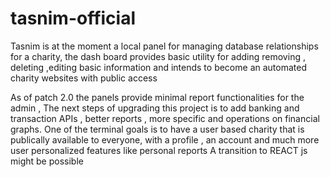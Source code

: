 # tasnim-official
Tasnim is at the moment  a local  panel for managing database relationships for a charity, the dash board provides basic utility for adding removing , deleting ,editing basic information and intends to become an automated charity websites with public access


As of patch 2.0 the panels provide minimal report functionalities for the admin , The next steps of upgrading this project is to add banking and transaction APIs , better reports ,
more specific and operations on  financial graphs.
One of the terminal goals is to have a user based charity that is publically available to everyone, with a profile , an account and much more user personalized features like personal reports 
A transition to REACT js might be possible
